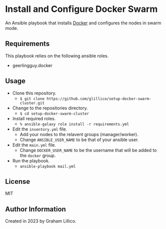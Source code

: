 # Install and Configure Docker Swarm

An Ansible playbook that installs [Docker](https://www.docker.com) and configures the nodes in swarm mode.

## Requirements

This playbook relies on the following ansible roles.

* geerlingguy.docker

## Usage

  - Clone this repository.
    - `$ git clone https://github.com/glillico/setup-docker-swarm-cluster.git`
  - Change to the repositories directory.
    - `$ cd setup-docker-swarm-cluster`
  - Install required roles.
    - `% ansible-galaxy role install -r requirements.yml`
  - Edit the `inventory.yml` file.
    - Add your nodes to the relavent groups (manager/worker).
    - Change `ANSIBLE_USER_NAME` to be that of your ansible user.
  - Edit the `main.yml` file.
    - Change `DOCKER_USER_NAME` to be the username that will be added to the `docker` group.
  - Run the playbook.
    - `ansible-playbook mail.yml`

## License

MIT

## Author Information

Created in 2023 by Graham Lillico.

